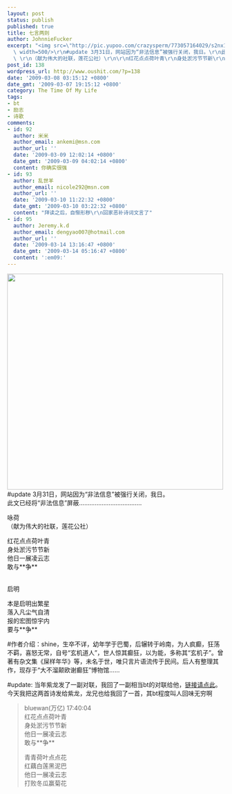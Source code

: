 ```yaml
---
layout: post
status: publish
published: true
title: 七言两则
author: JohnnieFucker
excerpt: "<img src=\"http://pic.yupoo.com/crazysperm/773057164029/s2nx1r24.jpg\" alt=\"\"
  \ width=500/>\r\n#update 3月31日，网站因为“非法信息”被强行关闭，我日。\r\n此文已经将“非法信息”屏蔽………………………………\r\n\r\n咏荷
  \ \r\n（献为伟大的社联，莲花公社）\r\n\r\n红花点点荷叶青\r\n身处淤污节节新\r\n他日一展凌云志\r\n敢与**争**\r\n\r\n"
post_id: 138
wordpress_url: http://www.oushit.com/?p=138
date: '2009-03-08 03:15:12 +0800'
date_gmt: '2009-03-07 19:15:12 +0800'
category: The Time Of My Life
tags:
- bt
- 励志
- 诗歌
comments:
- id: 92
  author: 米米
  author_email: ankemi@msn.com
  author_url: ''
  date: '2009-03-09 12:02:14 +0800'
  date_gmt: '2009-03-09 04:02:14 +0800'
  content: 你确实很强
- id: 93
  author: 乱世羊
  author_email: nicole292@msn.com
  author_url: ''
  date: '2009-03-10 11:22:32 +0800'
  date_gmt: '2009-03-10 03:22:32 +0800'
  content: "拜读之后，自惭形秽\r\n回家恶补诗词文言了"
- id: 95
  author: Jeremy.k.d
  author_email: dengyao007@hotmail.com
  author_url: ''
  date: '2009-03-14 13:16:47 +0800'
  date_gmt: '2009-03-14 05:16:47 +0800'
  content: ':em09:'
---
```

<p><img src="http://pic.yupoo.com/crazysperm/773057164029/s2nx1r24.jpg" alt=""  width=500/><br />
#update 3月31日，网站因为“非法信息”被强行关闭，我日。<br />
此文已经将“非法信息”屏蔽………………………………</p>
<p>咏荷<br />
（献为伟大的社联，莲花公社）</p>
<p>红花点点荷叶青<br />
身处淤污节节新<br />
他日一展凌云志<br />
敢与**争**</p>
<p><!--break--><a id="more-138"></a><br />
启明  </p>
<p>本是启明出繁星<br />
落入凡尘气自清<br />
报的宏图惊宇内<br />
要与**争**</p>
<p>#作者介绍：shine，生卒不详，幼年学于巴蜀，后辗转于岭南，为人疯癫，狂荡不羁，喜怒无常，自号“玄机道人”，世人惊其癫狂，以为能，多称其“玄机子”。曾著有杂文集《屎样年华》等，未名于世，唯只言片语流传于民间。后人有整理其作，现存于“大不溜颠欧谢癫狂”博物馆……</p>
<p>#update: 当年紫龙发了一副对联，我回了一副相当bt的对联给他，<a href="http://www.oushit.com/?p=38">链接请点此</a>。今天我把这两首诗发给紫龙，龙兄也给我回了一首，其bt程度叫人回味无穷啊</p>
<blockquote><p>
bluewan(万亿) 17:40:04<br />
红花点点荷叶青<br />
身处淤污节节新<br />
他日一展凌云志<br />
敢与**争**</p>
<p>青青荷叶点点花<br />
红藕白莲黑泥巴<br />
他日一展凌云志<br />
打败冬瓜赢菊花
</p></blockquote>
